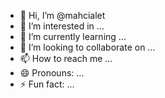 - 👋 Hi, I’m @mahcialet
- 👀 I’m interested in ...
- 🌱 I’m currently learning ...
- 💞️ I’m looking to collaborate on ...
- 📫 How to reach me ...
- 😄 Pronouns: ...
- ⚡ Fun fact: ...

<!---
mahcialet/mahcialet is a ✨ special ✨ repository because its `README.md` (this file) appears on your GitHub profile.
You can click the Preview link to take a look at your changes.
--->
